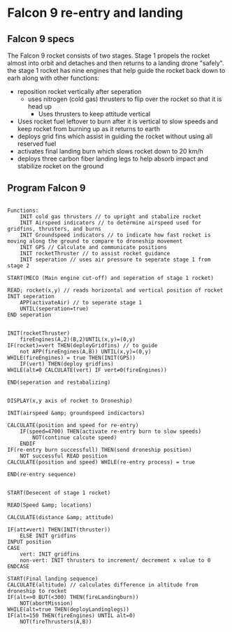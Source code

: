 # Falcon 9 re-entry and landing
## Falcon 9 specs
The Falcon 9 rocket consists of two stages. Stage 1 propels the rocket almost into orbit and detaches and then returns to a landing drone "safely". the stage 1 rocket has nine engines that help guide the rocket back down to earh along with other functions:
* reposition rocket vertically after seperation
    * uses nitrogen (cold gas) thrusters to flip over the rocket so that it is head up
        * Uses thrusters to keep attitude vertical
* Uses rocket fuel leftover to burn after it is vertical to slow speeds and keep rocket from burning up as it returns to earth
* deploys grid fins which assist in guiding the rocket without using all reserved fuel
* activates final landing burn which slows rocket down to 20 km/h
* deploys three carbon fiber landing legs to help absorb impact and stabilize rocket on the ground

## Program Falcon 9
```

Functions: 
    INIT cold gas thrusters // to upright and stabalize rocket 
    INIT Airspeed indicators // to determine airspeed used for gridfins, thrusters, and burns 
    INIT Groundspeed indicators // to indicate how fast rocket is moving along the ground to compare to droneship movement 
    INIT GPS // Calculate and communicate positions
    INIT rocketThruster // to assist rocket guidance
    INIT seperation // uses air pressure to seperate stage 1 from stage 2

START(MECO (Main engine cut-off) and seperation of stage 1 rocket)

READ; rocket(x,y) // reads horizontal and vertical position of rocket
INIT seperation
    APP(activateAir) // to seperate stage 1 
    UNTIL(seperation=true)
END seperation


INIT(rocketThruster) 
    fireEngines(A,2)(B,2)UNTIL(x,y)=(0,y)
IF(rocket)=vert THEN(deployGridfins) // to guide
    not APP(fireEngines(A,B)) UNTIL(x,y)=(0,y) 
WHILE(fireEngines) = true THEN(INIT(GPS))
    IF(vert) THEN(deploy gridfins)
WHILE(alt≠0 CALCULATE(vert) IF vert≠0(fireEngines))

END(seperation and restabalizing)
    

DISPLAY(x,y axis of rocket to Droneship)

INIT(airspeed &amp; groundspeed indicactors)

CALCULATE(position and speed for re-entry) 
    IF(speed=4700) THEN(activate re-entry burn to slow speeds)
        NOT(continue calcute speed) 
    ENDIF
IF(re-entry burn successfull) THEN(send droneship position)
    NOT successful READ position
CALCULATE(position and speed) WHILE(re-entry process) = true

END(re-entry sequence)


START(Desecent of stage 1 rocket)

READ(Speed &amp; locations)

CALCULATE(distance &amp; attitude)

IF(att≠vert) THEN(INIT(thruster))
    ELSE INIT gridfins
INPUT position
CASE 
    vert: INIT gridfins 
    non-vert: INIT thrusters to increment/ decrement x value to 0 
ENDCASE 

START(Final landing sequence)
CALCULATE(altitude) // calculates difference in altitude from droneship to rocket
IF(alt=>0 BUT(<300) THEN(fireLandingburn))
    NOT(abortMission)
WHILE(alt=true THEN(deployLandinglegs))
IF(alt=150 THEN(fireEngines) UNTIL alt=0)
    NOT(fireThrusters(A,B))


```





